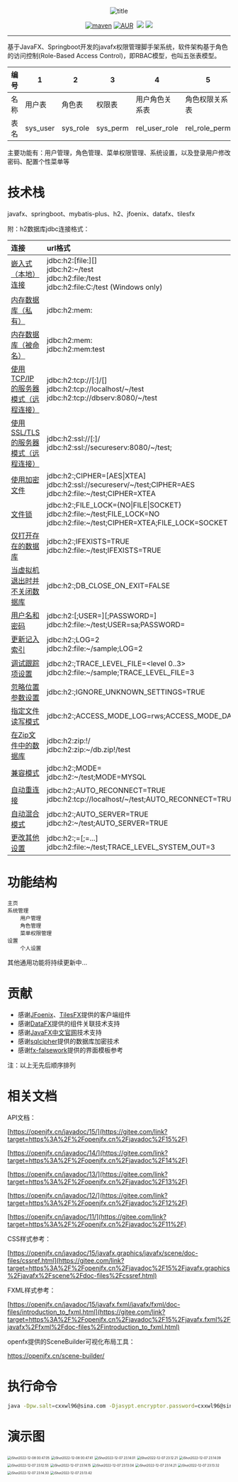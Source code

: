 <p align="center" dir="auto">
    <img src="assets/imgs/title.png" alt="title" />
</p>

<p align="center" dir="auto">
	<a target="_blank" rel="noopener noreferrer nofollow" href=""><img src="https://camo.githubusercontent.com/3ff122b482c6bb1be2597d3490532710d56c933de79e83b08d09ea43ac6b09e4/68747470733a2f2f696d672e736869656c64732e696f2f6d6176656e2d63656e7472616c2f762f636f6d2e74616f62616f2e6172746861732f6172746861732d7061636b6167696e672e737667" alt="maven" style="max-width: 100%;"></a>
	<a target="_blank" rel="noopener noreferrer nofollow" href=""><img src="https://camo.githubusercontent.com/d6deb5fc41d9ac3b6957f5fa6701dd35388ea6b42c40d2ee33074e39f19a2662/68747470733a2f2f696d672e736869656c64732e696f2f62616467652f6c6963656e73652d4170616368652532304c6963656e7365253230322e302d626c75652e737667" alt="AUR" style="max-width: 100%;"></a>
	<a target="_blank" rel="noopener noreferrer nofollow" href=""><img src="https://img.shields.io/badge/version-1.0.0-brightgreen.svg" alt="" style="max-width: 100%;"></a>
	<a target="_blank" rel="noopener noreferrer nofollow" href=""><img src="https://camo.githubusercontent.com/8ce54d9a733db1476537ba4416300074b60cbc6e02df3bc3bd3aea9cf26bb9c7/68747470733a2f2f696d672e736869656c64732e696f2f62616467652f4a444b2d382b2d677265656e2e737667" style="max-width: 100%;"></a>
	<a target="_blank" rel="noopener noreferrer nofollow" href=""><img src="https://camo.githubusercontent.com/60da1a81d368d749148133b4fa42c10c1b6d5db167a935f327ef6dc095df627e/68747470733a2f2f7472617669732d63692e636f6d2f64726f6d6172612f6875746f6f6c2e7376673f6272616e63683d76342d6d6173746572" style="max-width: 100%;"></a>
</p>


------

基于JavaFX、Springboot开发的javafx权限管理脚手架系统，软件架构基于角色的访问控制(Role-Based Access Control)，即RBAC模型，也叫五张表模型。

| 编号 | 1        | 2        | 3        | 4              | 5              |
| ---- | -------- | -------- | -------- | -------------- | -------------- |
| 名称 | 用户表   | 角色表   | 权限表   | 用户角色关系表 | 角色权限关系表 |
| 表名 | sys_user | sys_role | sys_perm | rel_user_role  | rel_role_perm  |

主要功能有：用户管理，角色管理、菜单权限管理、系统设置，以及登录用户修改密码、配置个性菜单等

# 技术栈

javafx、springboot、mybatis-plus、h2、jfoenix、datafx、tilesfx

附：h2数据库jdbc连接格式：

| 连接                                                         | url格式                                                      |
| :----------------------------------------------------------- | :----------------------------------------------------------- |
| [嵌入式（本地）连接](http://www.h2database.com/html/features.html#embedded_databases) | jdbc:h2:[file:][]<databaseName> <br/>jdbc:h2:~/test<br/>jdbc:h2:file:/test<br/>jdbc:h2:file:C:/test (Windows only) |
| [内存数据库（私有）](http://www.h2database.com/html/features.html#in_memory_databases) | jdbc:h2:mem:                                                 |
| [内存数据库（被命名）](http://www.h2database.com/html/features.html#in_memory_databases) | jdbc:h2:mem:<databaseName><br/>jdbc:h2:mem:test              |
| [使用TCP/IP的服务器模式（远程连接）](http://www.h2database.com/html/tutorial.html#using_server) | jdbc:h2:tcp://<server>[:<port>]/[<path>]<databaseName><br/>jdbc:h2:tcp://localhost/~/test<br/>jdbc:h2:tcp://dbserv:8080/~/test |
| [使用SSL/TLS的服务器模式（远程连接）](http://www.h2database.com/html/advanced.html#ssl_tls_connections) | jdbc:h2:ssl://<server>[:<port>]/<databaseName><br/>jdbc:h2:ssl://secureserv:8080/~/test; |
| [使用加密文件](http://www.h2database.com/html/features.html#file_encryption) | jdbc:h2:<url>;CIPHER=[AES\|XTEA]<br/>jdbc:h2:ssl://secureserv/~/test;CIPHER=AES <br/>jdbc:h2:file:~/test;CIPHER=XTEA |
| [文件锁](http://www.h2database.com/html/features.html#database_file_locking) | jdbc:h2:<url>;FILE_LOCK={NO\|FILE\|SOCKET}<br/>jdbc:h2:file:~/test;FILE_LOCK=NO <br/>jdbc:h2:file:~/test;CIPHER=XTEA;FILE_LOCK=SOCKET |
| [仅打开存在的数据库](http://www.h2database.com/html/features.html#database_only_if_exists) | jdbc:h2:<url>;IFEXISTS=TRUE<br/>jdbc:h2:file:~/test;IFEXISTS=TRUE |
| [当虚拟机退出时并不关闭数据库](http://www.h2database.com/html/features.html#do_not_close_on_exit) | jdbc:h2:<url>;DB_CLOSE_ON_EXIT=FALSE                         |
| [用户名和密码](http://www.h2database.com/html/features.html#passwords) | jdbc:h2:<url>[;USER=<username>][;PASSWORD=]<br/>jdbc:h2:file:~/test;USER=sa;PASSWORD= |
| [更新记入索引](http://www.h2database.com/html/features.html#log_index_changes) | jdbc:h2:<url>;LOG=2<br/>jdbc:h2:file:~/sample;LOG=2          |
| [调试跟踪项设置](http://www.h2database.com/html/features.html#trace_options) | jdbc:h2:<url>;TRACE_LEVEL_FILE=<level 0..3><br/>jdbc:h2:file:~/sample;TRACE_LEVEL_FILE=3 |
| [忽略位置参数设置](http://www.h2database.com/html/features.html#ignore_unknown_settings) | jdbc:h2:<url>;IGNORE_UNKNOWN_SETTINGS=TRUE                   |
| [指定文件读写模式](http://www.h2database.com/html/features.html#custom_access_mode) | jdbc:h2:<url>;ACCESS_MODE_LOG=rws;ACCESS_MODE_DATA=rws       |
| [在Zip文件中的数据库](http://www.h2database.com/html/features.html#database_in_zip) | jdbc:h2:zip:<zipFileName>!/<databaseName><br/>jdbc:h2:zip:~/db.zip!/test |
| [兼容模式](http://www.h2database.com/html/features.html#compatibility) | jdbc:h2:<url>;MODE=<databaseType><br/>jdbc:h2:~/test;MODE=MYSQL |
| [自动重连接](http://www.h2database.com/html/features.html#auto_reconnect) | jdbc:h2:<url>;AUTO_RECONNECT=TRUE jdbc:h2:tcp://localhost/~/test;AUTO_RECONNECT=TRUE |
| [自动混合模式](http://www.h2database.com/html/features.html#auto_mixed_mode) | jdbc:h2:<url>;AUTO_SERVER=TRUE<br/>jdbc:h2:~/test;AUTO_SERVER=TRUE |
| [更改其他设置](http://www.h2database.com/html/features.html#other_settings) | jdbc:h2:<url>;<setting>=<value>[;<setting>=<value>...] <br/>jdbc:h2:file:~/test;TRACE_LEVEL_SYSTEM_OUT=3 |

# 功能结构

```text
主页
系统管理
    用户管理
    角色管理
    菜单权限管理
设置
    个人设置
```

其他通用功能将持续更新中…

# 贡献

-   感谢[JFoenix](https://github.com/jfoenixadmin/JFoenix/)、[TilesFX](https://github.com/HanSolo/tilesfx)提供的客户端组件
-   感谢[DataFX](https://guigarage.com/2014/05/datafx-8-0-tutorials)提供的组件关联技术支持
-   感谢[JavaFX中文官网](https://openjfx.cn/)技术支持
-   感谢[sqlcipher](https://www.zetetic.net/sqlcipher/ios-tutorial/)提供的数据库加密技术
-   感谢[fx-falsework](https://github.com/zunhua5201314/fx-falsework)提供的界面模板参考

注：以上无先后顺序排列

# 相关文档

API文档：

[https://openjfx.cn/javadoc/15/](https://gitee.com/link?target=https%3A%2F%2Fopenjfx.cn%2Fjavadoc%2F15%2F)

[https://openjfx.cn/javadoc/14/](https://gitee.com/link?target=https%3A%2F%2Fopenjfx.cn%2Fjavadoc%2F14%2F)

[https://openjfx.cn/javadoc/13/](https://gitee.com/link?target=https%3A%2F%2Fopenjfx.cn%2Fjavadoc%2F13%2F)

[https://openjfx.cn/javadoc/12/](https://gitee.com/link?target=https%3A%2F%2Fopenjfx.cn%2Fjavadoc%2F12%2F)

[https://openjfx.cn/javadoc/11/](https://gitee.com/link?target=https%3A%2F%2Fopenjfx.cn%2Fjavadoc%2F11%2F)

CSS样式参考：

[https://openjfx.cn/javadoc/15/javafx.graphics/javafx/scene/doc-files/cssref.html](https://gitee.com/link?target=https%3A%2F%2Fopenjfx.cn%2Fjavadoc%2F15%2Fjavafx.graphics%2Fjavafx%2Fscene%2Fdoc-files%2Fcssref.html)

FXML样式参考：

[https://openjfx.cn/javadoc/15/javafx.fxml/javafx/fxml/doc-files/introduction_to_fxml.html](https://gitee.com/link?target=https%3A%2F%2Fopenjfx.cn%2Fjavadoc%2F15%2Fjavafx.fxml%2Fjavafx%2Ffxml%2Fdoc-files%2Fintroduction_to_fxml.html)

openfx提供的SceneBuilder可视化布局工具：

https://openjfx.cn/scene-builder/

# 执行命令

```sh
java -Dpw.salt=cxxwl96@sina.com -Djasypt.encryptor.password=cxxwl96@sina.com -jar jfx-admin-1.0.0.jar
```

# 演示图

<img src="assets/imgs/iShot2022-12-08 00.47.05.png" alt="iShot2022-12-08 00.47.05" style="zoom:50%;" />

<img src="assets/imgs/iShot2022-12-08 00.47.41.png" alt="iShot2022-12-08 00.47.41" style="zoom:50%;" />

<img src="assets/imgs/iShot2022-12-07 23.14.01.png" alt="iShot2022-12-07 23.14.01" style="zoom:50%;" />

<img src="assets/imgs/iShot2022-12-07 23.12.21.png" alt="iShot2022-12-07 23.12.21" style="zoom:50%;" />

<img src="assets/imgs/iShot2022-12-07 23.14.09.png" alt="iShot2022-12-07 23.14.09" style="zoom:50%;" />

<img src="assets/imgs/iShot2022-12-07 23.12.55.png" alt="iShot2022-12-07 23.12.55" style="zoom:50%;" />

<img src="assets/imgs/iShot2022-12-07 23.14.15.png" alt="iShot2022-12-07 23.14.15" style="zoom:50%;" />

<img src="assets/imgs/iShot2022-12-07 23.13.04.png" alt="iShot2022-12-07 23.13.04" style="zoom:50%;" />

<img src="assets/imgs/iShot2022-12-07 23.14.21.png" alt="iShot2022-12-07 23.14.21" style="zoom:50%;" />

<img src="assets/imgs/iShot2022-12-07 23.13.32.png" alt="iShot2022-12-07 23.13.32" style="zoom:50%;" />

<img src="assets/imgs/iShot2022-12-07 23.14.30.png" alt="iShot2022-12-07 23.14.30" style="zoom:50%;" />

<img src="assets/imgs/iShot2022-12-07 23.13.42.png" alt="iShot2022-12-07 23.13.42" style="zoom:50%;" />